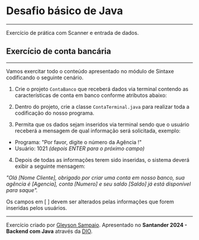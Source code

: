 # Desafio básico de Java
---
Exercício de prática com Scanner e entrada de dados.

## Exercício de conta bancária
---

Vamos exercitar todo o conteúdo apresentado no módulo de Sintaxe codificando o seguinte cenário.

1. Crie o projeto `ContaBanco` que receberá dados via terminal contendo as características de conta em banco conforme atributos abaixo:

2. Dentro do projeto, crie a classe `ContaTerminal.java` para realizar toda a codificação do nosso programa.

3. Permita que os dados sejam inseridos via terminal sendo que o usuário receberá a mensagem de qual informação será solicitada, exemplo:

* Programa: "Por favor, digite o número da Agência !"
* Usuário: 1021 *(depois ENTER para o próximo campo)* 

4. Depois de todas as informações terem sido inseridas, o sistema deverá exibir a seguinte mensagem:

*"Olá [Nome Cliente], obrigado por criar uma conta em nosso banco, sua agência é [Agencia], conta [Numero] e seu saldo [Saldo] já está disponível para saque".*

Os campos em [ ] devem ser alterados pelas informações que forem inseridas pelos usuários.

---
Exercício criado por [Gleyson Sampaio](https://github.com/glysns).
Apresentado no **Santander 2024 - Backend com Java** através da [DIO](dio.me).
